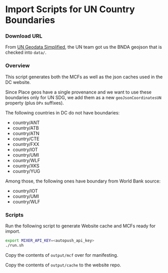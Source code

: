 # Import Scripts for UN Country Boundaries

### Download URL

From [UN Geodata
Simplified](https://geoportal.un.org/arcgis/apps/sites/#/geohub/datasets/d7caaff3ef4b4f7c82689b7c4694ad92/about),
the UN team got us the BNDA geojson that is checked into `data/`.

### Overview

This script generates both the MCFs as well as the json caches used
in the DC website.

Since Place geos have a single provenance and we want to use these
boundaries only for UN SDG, we add them as a new `geoJsonCoordinatesUN`
property (plus `DPx` suffixes).

The following countries in DC do not have boundaries:
* country/ANT
* country/ATB
* country/ATN
* country/CTE
* country/FXX
* country/IOT
* country/UMI
* country/WLF
* country/XKS
* country/YUG

Among those, the following ones have boundary from World Bank source:
* country/IOT
* country/UMI
* country/WLF


### Scripts

Run the following script to generate Website cache and MCFs ready for import.

```bash
export MIXER_API_KEY=<autopush_api_key>
./run.sh
```

Copy the contents of `output/mcf` over for manifesting.

Copy the contents of `output/cache` to the website repo.

